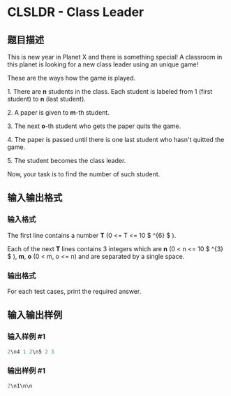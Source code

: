 # CLSLDR - Class Leader

## 题目描述

This is new year in Planet X and there is something special! A classroom in this planet is looking for a new class leader using an unique game!

These are the ways how the game is played.

1\. There are **n** students in the class. Each student is labeled from 1 (first student) to **n** (last student).

2\. A paper is given to **m**-th student.

3\. The next **o**-th student who gets the paper quits the game.

4\. The paper is passed until there is one last student who hasn't quitted the game.

5\. The student becomes the class leader.

Now, your task is to find the number of such student.

## 输入输出格式

### 输入格式

The first line contains a number **T** (0 <= T <= 10 $ ^{6} $ ).

Each of the next **T** lines contains 3 integers which are **n** (0 < n <= 10 $ ^{3} $ ), **m**, **o** (0 < m, o <= n) and are separated by a single space.

### 输出格式

For each test cases, print the required answer.

## 输入输出样例

### 输入样例 #1

```cpp
2\n4 1 2\n5 2 3
```


### 输出样例 #1

```cpp
2\n1\n\n
```


